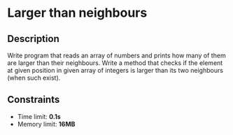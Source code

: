 # Larger than neighbours 

## Description
Write program that reads an array of numbers and prints how many of them are larger than their neighbours.
Write a method that checks if the element at given position in given array of integers is larger than its two neighbours (when such exist).

## Constraints
- Time limit: **0.1s**
- Memory limit: **16MB**

